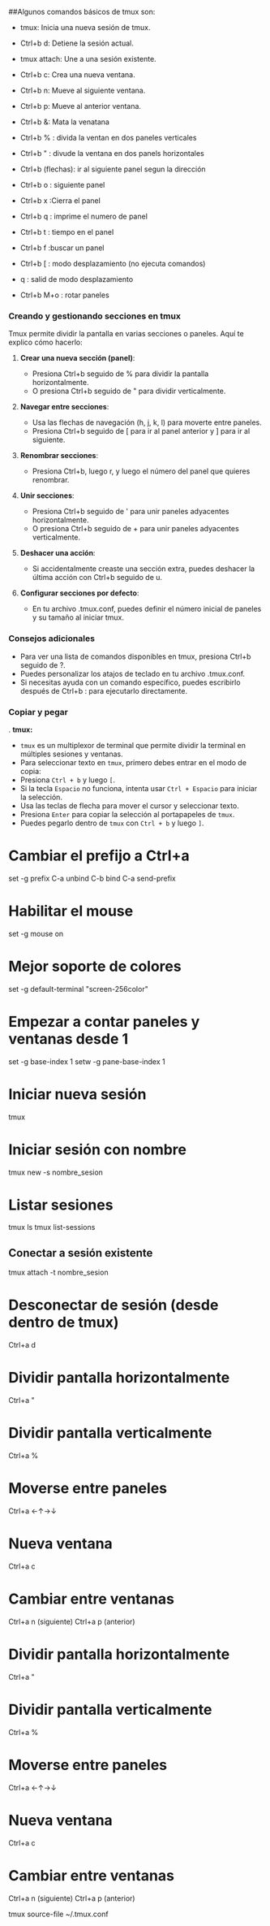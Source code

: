 ##Algunos comandos básicos de tmux son:

- tmux: Inicia una nueva sesión de tmux.
- Ctrl+b d: Detiene la sesión actual.
- tmux attach: Une a una sesión existente.
- Ctrl+b c: Crea una nueva ventana.
- Ctrl+b n: Mueve al siguiente ventana.
- Ctrl+b p: Mueve al anterior ventana.
- Ctrl+b &: Mata la venatana

- Ctrl+b % : divida la ventan en dos paneles verticales
- Ctrl+b " : divude la ventana en dos panels horizontales
- Ctrl+b (flechas): ir al siguiente panel segun la dirección 
- Ctrl+b o : siguiente panel
- Ctrl+b x :Cierra el panel 
- Ctrl+b q : imprime el numero de panel 
- Ctrl+b t : tiempo en el panel 
- Ctrl+b f :buscar un panel 
- Ctrl+b [ : modo desplazamiento (no ejecuta comandos)
- q : salid de modo desplazamiento 
- Ctrl+b M+o : rotar paneles


### Creando y gestionando secciones en tmux

Tmux permite dividir la pantalla en varias secciones o paneles. Aquí te explico cómo hacerlo:

1. **Crear una nueva sección (panel)**:
   - Presiona Ctrl+b seguido de % para dividir la pantalla horizontalmente.
   - O presiona Ctrl+b seguido de " para dividir verticalmente.

2. **Navegar entre secciones**:
   - Usa las flechas de navegación (h, j, k, l) para moverte entre paneles.
   - Presiona Ctrl+b seguido de [ para ir al panel anterior y ] para ir al siguiente.

3. **Renombrar secciones**:
   - Presiona Ctrl+b, luego r, y luego el número del panel que quieres renombrar.

4. **Unir secciones**:
   - Presiona Ctrl+b seguido de ' para unir paneles adyacentes horizontalmente.
   - O presiona Ctrl+b seguido de + para unir paneles adyacentes verticalmente.

5. **Deshacer una acción**:
   - Si accidentalmente creaste una sección extra, puedes deshacer la última acción con Ctrl+b seguido de u.

6. **Configurar secciones por defecto**:
   - En tu archivo .tmux.conf, puedes definir el número inicial de paneles y su tamaño al iniciar tmux.

### Consejos adicionales

- Para ver una lista de comandos disponibles en tmux, presiona Ctrl+b seguido de ?.
- Puedes personalizar los atajos de teclado en tu archivo .tmux.conf.
- Si necesitas ayuda con un comando específico, puedes escribirlo después de Ctrl+b : para ejecutarlo directamente.



### Copiar y pegar

. **tmux:**
   - `tmux` es un multiplexor de terminal que permite dividir la terminal en múltiples sesiones y ventanas.
   - Para seleccionar texto en `tmux`, primero debes entrar en el modo de copia:
   - Presiona `Ctrl + b` y luego `[`.
   - Si la tecla `Espacio` no funciona, intenta usar `Ctrl + Espacio` para iniciar la selección.  
   - Usa las teclas de flecha para mover el cursor y seleccionar texto.
   - Presiona `Enter` para copiar la selección al portapapeles de `tmux`.
   - Puedes pegarlo dentro de `tmux` con `Ctrl + b` y luego `]`.


# Cambiar el prefijo a Ctrl+a
set -g prefix C-a
unbind C-b
bind C-a send-prefix

# Habilitar el mouse
set -g mouse on

# Mejor soporte de colores
set -g default-terminal "screen-256color"

# Empezar a contar paneles y ventanas desde 1
set -g base-index 1
setw -g pane-base-index 1




# Iniciar nueva sesión
tmux

# Iniciar sesión con nombre
tmux new -s nombre_sesion

# Listar sesiones
tmux ls
tmux list-sessions

## Conectar a sesión existente
tmux attach -t nombre_sesion

# Desconectar de sesión (desde dentro de tmux)
Ctrl+a d

# Dividir pantalla horizontalmente
Ctrl+a "

# Dividir pantalla verticalmente
Ctrl+a %

# Moverse entre paneles
Ctrl+a ←↑→↓

# Nueva ventana
Ctrl+a c

# Cambiar entre ventanas
Ctrl+a n (siguiente)
Ctrl+a p (anterior)

# Dividir pantalla horizontalmente
Ctrl+a "

# Dividir pantalla verticalmente
Ctrl+a %

# Moverse entre paneles
Ctrl+a ←↑→↓

# Nueva ventana
Ctrl+a c

# Cambiar entre ventanas
Ctrl+a n (siguiente)
Ctrl+a p (anterior)


tmux source-file ~/.tmux.conf

